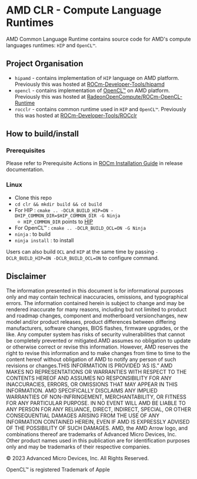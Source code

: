 # AMD CLR - Compute Language Runtimes

AMD Common Language Runtime contains source code for AMD's compute languages runtimes: `HIP` and `OpenCL™`.

## Project Organisation

- `hipamd` - contains implementation of `HIP` language on AMD platform. Previously this was hosted at [ROCm-Developer-Tools/hipamd](https://github.com/ROCm-Developer-Tools/hipamd)
- `opencl` - contains implementation of [OpenCL™](https://www.khronos.org/opencl/) on AMD platform. Previously this was hosted at [RadeonOpenCompute/ROCm-OpenCL-Runtime](https://github.com/RadeonOpenCompute/ROCm-OpenCL-Runtime)
- `rocclr` - contains common runtime used in `HIP` and `OpenCL™`. Previously this was hosted at [ROCm-Developer-Tools/ROCclr](https://github.com/ROCm-Developer-Tools/hipamd)

## How to build/install

### Prerequisites

Please refer to Prerequisite Actions in [ROCm Installation Guide](https://docs.amd.com/) in release documentation.

### Linux

- Clone this repo
- `cd clr && mkdir build && cd build`
- For HIP : `cmake .. -DCLR_BUILD_HIP=ON -DHIP_COMMON_DIR=$HIP_COMMON_DIR -G Ninja`
  - `HIP_COMMON_DIR` points to [HIP](https://github.com/ROCm-Developer-Tools/HIP)
- For OpenCL™ : `cmake .. -DCLR_BUILD_OCL=ON -G Ninja`
- `ninja` : to build
- `ninja install` : to install

Users can also build `OCL` and `HIP` at the same time by passing `-DCLR_BUILD_HIP=ON -DCLR_BUILD_OCL=ON` to configure command.

## Disclaimer

The information presented in this document is for informational purposes only and may contain technical inaccuracies, omissions, and typographical errors. The information contained herein is subject to change and may be rendered inaccurate for many reasons, including but not limited to product and roadmap changes, component and motherboard versionchanges, new model and/or product releases, product differences between differing manufacturers, software changes, BIOS flashes, firmware upgrades, or the like. Any computer system has risks of security vulnerabilities that cannot be completely prevented or mitigated.AMD assumes no obligation to update or otherwise correct or revise this information. However, AMD reserves the right to revise this information and to make changes from time to time to the content hereof without obligation of AMD to notify any person of such revisions or changes.THIS INFORMATION IS PROVIDED ‘AS IS.” AMD MAKES NO REPRESENTATIONS OR WARRANTIES WITH RESPECT TO THE CONTENTS HEREOF AND ASSUMES NO RESPONSIBILITY FOR ANY INACCURACIES, ERRORS, OR OMISSIONS THAT MAY APPEAR IN THIS INFORMATION. AMD SPECIFICALLY DISCLAIMS ANY IMPLIED WARRANTIES OF NON-INFRINGEMENT, MERCHANTABILITY, OR FITNESS FOR ANY PARTICULAR PURPOSE. IN NO EVENT WILL AMD BE LIABLE TO ANY PERSON FOR ANY RELIANCE, DIRECT, INDIRECT, SPECIAL, OR OTHER CONSEQUENTIAL DAMAGES ARISING FROM THE USE OF ANY INFORMATION CONTAINED HEREIN, EVEN IF AMD IS EXPRESSLY ADVISED OF THE POSSIBILITY OF SUCH DAMAGES. AMD, the AMD Arrow logo, and combinations thereof are trademarks of Advanced Micro Devices, Inc. Other product names used in this publication are for identification purposes only and may be trademarks of their respective companies.

© 2023 Advanced Micro Devices, Inc. All Rights Reserved.

OpenCL™ is registered Trademark of Apple
